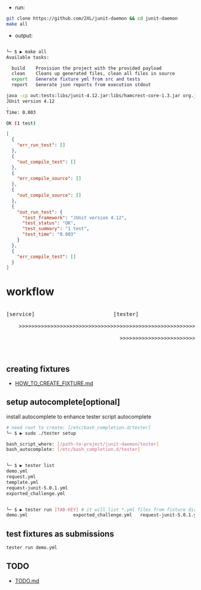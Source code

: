 - run:
```bash
git clone https://github.com/2XL/junit-daemon && cd junit-daemon
make all
```

- output:
```bash

└─ $ ▶ make all
Available tasks:

  build    Provision the project with the provided payload
  clean    Cleans up generated files, clean all files in source
  export   Generate fixture yml from src and tests
  report   Generate json reports from execution stdout

java -cp out:tests:libs/junit-4.12.jar:libs/hamcrest-core-1.3.jar org.junit.runner.JUnitCore PersonTest
JUnit version 4.12
.
Time: 0.003

OK (1 test)
```
```json
[
  {
    "err_run_test": []
  }, 
  {
    "out_compile_test": []
  }, 
  {
    "err_compile_source": []
  }, 
  {
    "out_compile_source": []
  }, 
  {
    "out_run_test": {
      "test_framework": "JUnit version 4.12", 
      "test_status": "OK", 
      "test_summary": "1 test", 
      "test_time": "0.003"
    }
  }, 
  {
    "err_compile_test": []
  }
]
```


# workflow


<PRE>

[service]                         [tester]                                     [mq]
    
    >>>>>>>>>>>>>>>>>>>>>>>>>>>>>>>>>>>>>>>>>>>>>>>>>>>>>>>>>>>>>>>>>>>>>>>>>>>>>                   nameko register subscriber (worker to validate test)
    
                                    >>>>>>>>>>>>>>>>>>>>>>>>>>>>>>>>>>>>>>>>>>>>>                   nameko register publisher (worker to submit test && listen callback)
                                    
 
</PRE>


## creating fixtures


 - [HOW_TO_CREATE_FIXTURE.md](https://github.com/2XL/junit-daemon/blob/master/fixture/README.md)




## setup autocomplete[optional]

install autocomplete to enhance tester script autocomplete
```bash
# need root to create: [/etc/bash_completion.d/tester]
└─ $ ▶ sudo ./tester setup

bash_script_where: [/path-to-project/junit-daemon/tester]
bash_autocomplete: [/etc/bash_completion.d/tester]


└─ $ ▶ tester list
demo.yml
request.yml
template.yml
request-junit-5.0.1.yml
exported_challenge.yml


└─ $ ▶ tester run [TAB-KEY] # it will list *.yml files from fixture directory                
demo.yml                 exported_challenge.yml   request-junit-5.0.1.yml  request.yml              template.yml  
```



## test fixtures as submissions

```bash 
tester run demo.yml  
```












## TODO

 - [TODO.md](https://github.com/2XL/junit-daemon/blob/master/TODO.md)